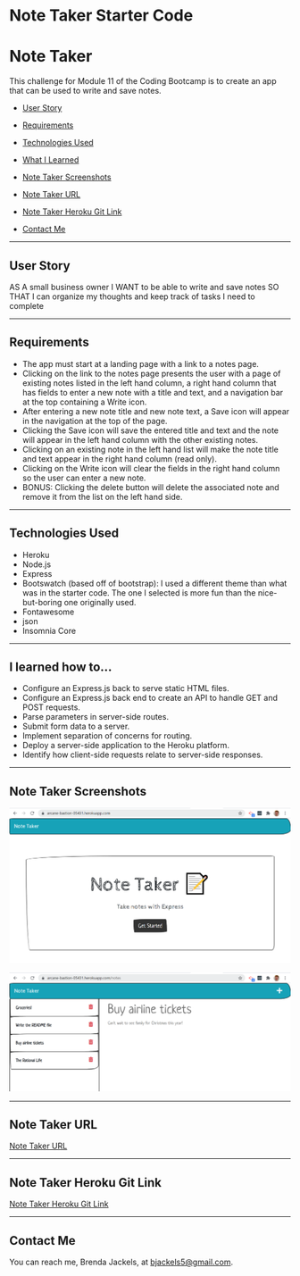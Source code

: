 # Note Taker Starter Code



# Note Taker
This challenge for Module 11 of the Coding Bootcamp is to create an app that can be used to write and save notes.

* [User Story](#userStory)

* [Requirements](#requirements)

* [Technologies Used](#techUsed)

* [What I Learned](#whatILearned)

* [Note Taker Screenshots](#webImage)

* [Note Taker URL](#projectURL)

* [Note Taker Heroku Git Link](#projectHeroku)

* [Contact Me](#contactMe)


---

<a id="userStory"></a>
## User Story

AS A small business owner
I WANT to be able to write and save notes
SO THAT I can organize my thoughts and keep track of tasks I need to complete

--- 

<a id="requirements"></a>
## Requirements
* The app must start at a landing page with a link to a notes page.
* Clicking on the link to the notes page presents the user with a page of existing notes listed in the left hand column, a right hand column that has fields to enter a new note with a title and text, and a navigation bar at the top containing a Write icon.
* After entering a new note title and new note text, a Save icon will appear in the navigation at the top of the page.
* Clicking the Save icon will save the entered title and text and the note will appear in the left hand column with the other existing notes.
* Clicking on an existing note in the left hand list will make the note title and text appear in the right hand column (read only).
* Clicking on the Write icon will clear the fields in the right hand column so the user can enter a new note.
* BONUS: Clicking the delete button will delete the associated note and remove it from the list on the left hand side. 

---

<a id="techUsed"></a>
## Technologies Used
* Heroku
* Node.js
* Express
* Bootswatch (based off of bootstrap): I used a different theme than what was in the starter code. The one I selected is more fun than the nice-but-boring one originally used.
* Fontawesome
* json
* Insomnia Core

--- 

<a id="whatILearned"></a>
## I learned how to...
* Configure an Express.js back to serve static HTML files.
* Configure an Express.js back end to create an API to handle GET and POST requests.
* Parse parameters in server-side routes.
* Submit form data to a server.
* Implement separation of concerns for routing.
* Deploy a server-side application to the Heroku platform.
* Identify how client-side requests relate to server-side responses.

---

<a id="webImage"></a>
## Note Taker Screenshots

![Note Taker Landing Page](./media/note-taker-landing.png)

![Note Taker Notes Page](./media/note-taker-notes.png)

---

<a id="projectURL"></a>
## Note Taker URL
[Note Taker URL](https://note-taker-bjackels5.herokuapp.com/)

---
<a id="projectHeroku"></a>
## Note Taker Heroku Git Link
[Note Taker Heroku Git Link](https://git.heroku.com/note-taker-bjackels5.git
)

---

<a id="contactMe"></a>
## Contact Me
You can reach me, Brenda Jackels, at bjackels5@gmail.com.